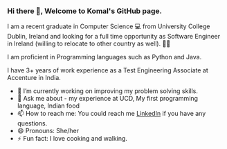 ### Hi there 👋, Welcome to Komal's GitHub page. 

I am a recent graduate in Computer Science 💻 from University College Dublin, Ireland and looking for a full time opportunity as Software Engineer in Ireland (willing to relocate to other country as well). 👩‍💻

I am proficient in Programming languages such as Python and Java. 

I have 3+ years of work experience as a Test Engineering Associate at Accenture in India. 

- 🌱 I’m currently working on improving my problem solving skills.
- 💬 Ask me about - my experience at UCD, My first programming language, Indian food 
- 📫 How to reach me: You could reach me [LinkedIn](https://www.linkedin.com/in/komalsharma27/) if you have any questions.
- 😄 Pronouns: She/her
- ⚡ Fun fact: I love cooking and walking. 

<!--
**shkml/shkml** is a ✨ _special_ ✨ repository because its `README.md` (this file) appears on your GitHub profile.

Here are some ideas to get you started:

- 🔭 I’m currently working on making my resume live. Have been wanting to do it from a long time. 
- 🌱 I’m currently learning to improve my problem solving skills.
- 👯 I’m looking to collaborate on ...
- 🤔 I’m looking for help with ...
- 💬 Ask me about - my experience at UCD, My first Programming language, Indian food 
- 📫 How to reach me: ... You could reach me at https://www.linkedin.com/in/komalsharma27/
- 😄 Pronouns: She/her
- ⚡ Fun fact: I love cooking and walking. 
-->
